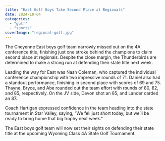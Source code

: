 ```yaml
---
title: "East Golf Boys Take Second Place at Regionals"
date: 2024-10-04
categories: 
  - "golf"
  - "sports"
coverImage: "regional-golf.jpg"
---
```


The Cheyenne East boys golf team narrowly missed out on the 4A conference title, finishing just one stroke behind the champions to claim second place at regionals. Despite the close margin, the Thunderbirds are determined to make a strong run at defending their state title next week.

Leading the way for East was Nash Coleman, who captured the individual conference championship with two impressive rounds of 71. Daniel also had a standout performance, finishing in second place with scores of 69 and 75. Thayne, Bryce, and Abe rounded out the team effort with rounds of 80, 82, and 85, respectively. On the JV side, Devon shot an 85, and Lander carded an 87.

Coach Hartigan expressed confidence in the team heading into the state tournament in Star Valley, saying, “We fell just short today, but we’ll be ready to bring home that big trophy next week.”

The East boys golf team will now set their sights on defending their state title at the upcoming Wyoming Class 4A State Golf Tournament.
